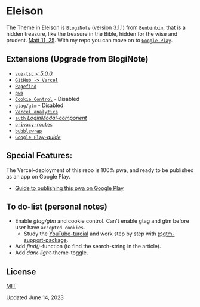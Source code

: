 # Eleison
The Theme in Eleison is [`BlogiNote`](https://github.com/Benbinbin/bloginote) (version 3.1.1) from [`Benbinbin`](https://github.com/Benbinbin), that is a hidden treasure, like the treasure in the Bible, hidden for the wise and prudent. [Matt 11, 25](https://no.bibelsite.com/matthew/11-25.htm). With my repo you can move on to [`Google Play`](https://play.google.com/console).

## Extensions (Upgrade from BlogiNote)
- [`vue-tsc` _< 5.0.0_](https://www.npmjs.com/package/vue-tsc)
- [`GitHub -> Vercel`](https://vercel.com/docs/concepts/deployments/git/)
- [`Pagefind`](https://pagefind.app/)
- [`pwa`](https://www.npmjs.com/package/@vite-pwa/nuxt)
- [`Cookie Control`](https://www.npmjs.com/package/@dargmuesli/nuxt-cookie-control) - Disabled
- [`gtag/gtm`](https://www.npmjs.com/package/vue-gtag-next) - Disabled
- [`Vercel analytics`](https://vercel.com/blog/nuxt-analytics-on-vercel)
- [`auth` _LoginModal-component_](https://github.com/damien-hl/nuxt3-auth-example)
- [`privacy-routes`](/server/routes/privacy.txt.ts)
- [`bubblewrap`](https://github.com/GoogleChromeLabs/bubblewrap/blob/main/packages/cli/README.md)
- [`Google Play`_-guide_](https://vaadin.com/blog/submitting-a-pwa-to-google-play-store-using-bubblewrap)

## Special Features: 
The Vercel-deployment of this repo is 100% pwa, and ready to be published as an app on Google Play.
- [Guide to publishing this pwa on Google Play](https://github.com/lovkyndig/eleison/releases)

## To do-list (personal notes)
- Enable _gtag/gtm_ and cookie control. Can't enable gtag and gtm before user have `accepted cookies`.
    - Study the [YouTube-turoial](https://youtu.be/SO-YoOlBnVE) and work step by step with [@gtm-support-package](https://www.npmjs.com/package/@gtm-support/vue-gtm). 
- Add _find()_-function (to find the search-string in the article).
- Add _dark-light_-theme-toggle.

## License
[MIT](./LICENSE)

Updated June 14, 2023

[//]: # (MDC-Tipbox-types: tip, announce, warning, fun, achieve, question, good, bad. ::TipBox{type="" name=""})